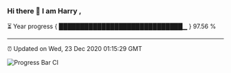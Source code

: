 ### Hi there 👋 I am Harry , 

⏳ Year progress { █████████████████████████████▁ } 97.56 %

---

⏰ Updated on Wed, 23 Dec 2020 01:15:29 GMT

![Progress Bar CI](https://github.com/duykhang68/duykhang68/workflows/Progress%20Bar%20CI/badge.svg)
